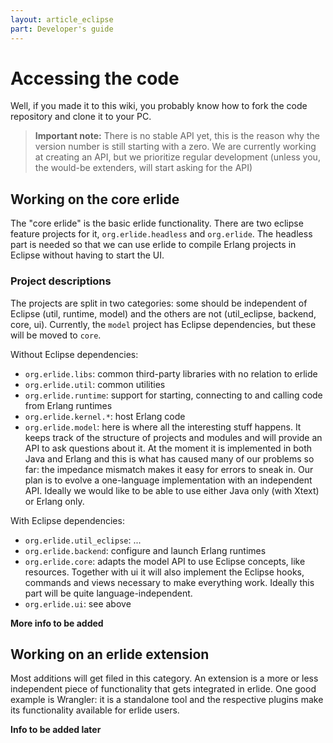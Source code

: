 ```yaml
---
layout: article_eclipse
part: Developer's guide
---
```


# Accessing the code

Well, if you made it to this wiki, you probably know how to fork the code repository and clone it to your PC.

> **Important note:** There is no stable API yet, this is the reason why the version number is still starting with a zero. We are currently working at creating an API, but we prioritize regular development (unless you, the would-be extenders, will start asking for the API)

## Working on the core erlide

The "core erlide" is the basic erlide functionality. There are two eclipse feature projects for it, `org.erlide.headless` and `org.erlide`. The headless part is needed so that we can use erlide to compile Erlang projects in Eclipse without having to start the UI.

### Project descriptions

The projects are split in two categories: some should be independent of Eclipse (util, runtime, model) and the others are not (util_eclipse, backend, core, ui). Currently, the `model` project has Eclipse dependencies, but these will be moved to `core`.

Without Eclipse dependencies:

* `org.erlide.libs`: common third-party libraries with no relation to erlide
* `org.erlide.util`: common utilities
* `org.erlide.runtime`: support for starting, connecting to and calling code from Erlang runtimes
* `org.erlide.kernel.*`: host Erlang code 
* `org.erlide.model`: here is where all the interesting stuff happens. It keeps track of the structure of projects and modules and will provide an API to ask questions about it. At the moment it is implemented in both Java and Erlang and this is what has caused many of our problems so far: the impedance mismatch makes it easy for errors to sneak in. Our plan is to evolve a one-language implementation with an independent API. Ideally we would like to be able to use either Java only (with Xtext) or Erlang only.

With Eclipse dependencies:

* `org.erlide.util_eclipse`: ...
* `org.erlide.backend`: configure and launch Erlang runtimes 
* `org.erlide.core`: adapts the model API to use Eclipse concepts, like resources. Together with ui it will also implement the Eclipse hooks, commands and views necessary to make everything work. Ideally this part will be quite language-independent.
* `org.erlide.ui`: see above

**More info to be added**

## Working on an erlide extension

Most additions will get filed in this category. An extension is a more or less independent piece of functionality that gets integrated in erlide. One good example is Wrangler: it is a standalone tool and the respective plugins make its functionality available for erlide users.

**Info to be added later**
